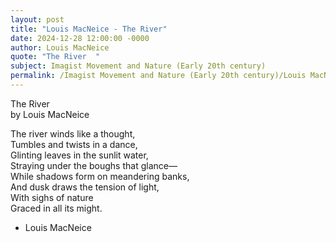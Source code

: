 ```yaml
---
layout: post
title: "Louis MacNeice - The River"
date: 2024-12-28 12:00:00 -0000
author: Louis MacNeice
quote: "The River  "
subject: Imagist Movement and Nature (Early 20th century)
permalink: /Imagist Movement and Nature (Early 20th century)/Louis MacNeice/Louis MacNeice - The River
---
```


The River  
   by Louis MacNeice

The river winds like a thought,  
Tumbles and twists in a dance,  
Glinting leaves in the sunlit water,  
Straying under the boughs that glance—  
While shadows form on meandering banks,  
And dusk draws the tension of light,  
With sighs of nature  
Graced in all its might.

- Louis MacNeice
